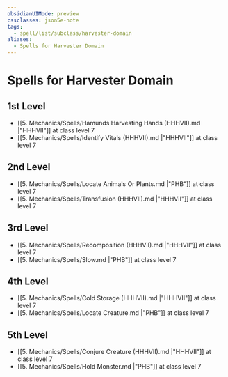 ```yaml
---
obsidianUIMode: preview
cssclasses: json5e-note
tags:
  - spell/list/subclass/harvester-domain
aliases:
  - Spells for Harvester Domain
---
```

# Spells for Harvester Domain

## 1st Level

- [[5. Mechanics/Spells/Hamunds Harvesting Hands (HHHVII).md \|"HHHVII"]] at class level 7
- [[5. Mechanics/Spells/Identify Vitals (HHHVII).md \|"HHHVII"]] at class level 7

## 2nd Level

- [[5. Mechanics/Spells/Locate Animals Or Plants.md \|"PHB"]] at class level 7
- [[5. Mechanics/Spells/Transfusion (HHHVII).md \|"HHHVII"]] at class level 7

## 3rd Level

- [[5. Mechanics/Spells/Recomposition (HHHVII).md \|"HHHVII"]] at class level 7
- [[5. Mechanics/Spells/Slow.md \|"PHB"]] at class level 7

## 4th Level

- [[5. Mechanics/Spells/Cold Storage (HHHVII).md \|"HHHVII"]] at class level 7
- [[5. Mechanics/Spells/Locate Creature.md \|"PHB"]] at class level 7

## 5th Level

- [[5. Mechanics/Spells/Conjure Creature (HHHVII).md \|"HHHVII"]] at class level 7
- [[5. Mechanics/Spells/Hold Monster.md \|"PHB"]] at class level 7
